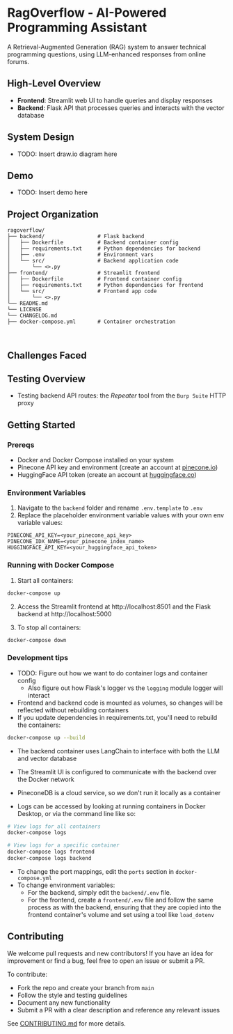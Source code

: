 # RagOverflow - AI-Powered Programming Assistant
A Retrieval-Augmented Generation (RAG) system to answer technical programming questions, using LLM-enhanced responses from online forums.

## High-Level Overview

- **Frontend**: Streamlit web UI to handle queries and display responses
- **Backend**: Flask API that processes queries and interacts with the vector database

## System Design 
- TODO: Insert draw.io diagram here 

## Demo 
- TODO: Insert demo here 

## Project Organization

```
ragoverflow/
├── backend/                 # Flask backend
│   ├── Dockerfile           # Backend container config
│   ├── requirements.txt     # Python dependencies for backend
│   ├── .env                 # Environment vars 
│   └── src/                 # Backend application code
│       └── <>.py   
├── frontend/                # Streamlit frontend
│   ├── Dockerfile           # Frontend container config
│   ├── requirements.txt     # Python dependencies for frontend
│   └── src/                 # Frontend app code
│       └── <>.py                
└── README.md       
└── LICENSE
└── CHANGELOG.md
├── docker-compose.yml       # Container orchestration



```

## Challenges Faced 

## Testing Overview 
- Testing backend API routes: the *Repeater* tool from the `Burp Suite` HTTP proxy  

## Getting Started

### Prereqs

- Docker and Docker Compose installed on your system
- Pinecone API key and environment (create an account at [pinecone.io](https://www.pinecone.io/))
- HuggingFace API token (create an account at [huggingface.co](https://huggingface.co/))

### Environment Variables
1. Navigate to the `backend` folder and rename `.env.template` to `.env` 
2. Replace the placeholder environment variable values with your own env variable values:
```
PINECONE_API_KEY=<your_pinecone_api_key>
PINECONE_IDX_NAME=<your_pinecone_index_name>
HUGGINGFACE_API_KEY=<your_huggingface_api_token>
```

### Running with Docker Compose

1. Start all containers:

```bash
docker-compose up 
```

2. Access the Streamlit frontend at http://localhost:8501 and the Flask backend at http://localhost:5000 

3. To stop all containers:

```bash
docker-compose down
```

### Development tips 

- TODO: Figure out how we want to do container logs and container config 
    - Also figure out how Flask's logger vs the `logging` module logger will interact 
- Frontend and backend code is mounted as volumes, so changes will be reflected without rebuilding containers
- If you update dependencies in requirements.txt, you'll need to rebuild the containers:

```bash
docker-compose up --build
```

- The backend container uses LangChain to interface with both the LLM and vector database
- The Streamlit UI is configured to communicate with the backend over the Docker network
- PineconeDB is a cloud service, so we don't run it locally as a container

- Logs can be accessed by looking at running containers in Docker Desktop, or via the command line like so: 
```bash
# View logs for all containers
docker-compose logs

# View logs for a specific container
docker-compose logs frontend
docker-compose logs backend
```

- To change the port mappings, edit the `ports` section in `docker-compose.yml`
- To change environment variables:
    - For the backend, simply edit the `backend/.env` file. 
    - For the frontend, create a `frontend/.env` file and follow the same process as with the backend, ensuring that they are copied into the frontend container's volume and
    set using a tool like `load_dotenv`

## Contributing

We welcome pull requests and new contributors! If you have an idea for improvement or find a bug, feel free to open an issue or submit a PR.

To contribute:
- Fork the repo and create your branch from `main`
- Follow the style and testing guidelines
- Document any new functionality
- Submit a PR with a clear description and reference any relevant issues

See [CONTRIBUTING.md](CONTRIBUTING.md) for more details.


